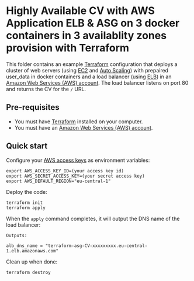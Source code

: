 # Highly Available CV with AWS Application ELB & ASG on 3 docker containers in 3 availablity zones provision with Terraform

This folder contains an example [Terraform](https://www.terraform.io/) configuration that deploys a cluster of web servers 
(using [EC2](https://aws.amazon.com/ec2/) and [Auto Scaling](https://aws.amazon.com/autoscaling/)) with prepaired user_data in docker containers and a load balancer (using [ELB](https://aws.amazon.com/elasticloadbalancing/)) in an [Amazon Web Services (AWS) 
account](http://aws.amazon.com/). The load balancer listens on port 80 and returns the CV for the  `/` URL.

## Pre-requisites

* You must have [Terraform](https://www.terraform.io/) installed on your computer. 
* You must have an [Amazon Web Services (AWS) account](http://aws.amazon.com/).

## Quick start

Configure your [AWS access keys](http://docs.aws.amazon.com/general/latest/gr/aws-sec-cred-types.html#access-keys-and-secret-access-keys) as environment variables:

```
export AWS_ACCESS_KEY_ID=(your access key id)
export AWS_SECRET_ACCESS_KEY=(your secret access key)
export AWS_DEFAULT_REGION="eu-central-1"
```

Deploy the code:

```
terraform init
terraform apply
```

When the `apply` command completes, it will output the DNS name of the load balancer:

```
Outputs:

alb_dns_name = "terraform-asg-CV-xxxxxxxxx.eu-central-1.elb.amazonaws.com"

```

Clean up when done:

```
terraform destroy
```

